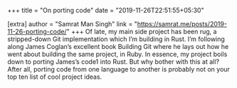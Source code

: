 +++
title = "On porting code"
date = "2019-11-26T22:51:55+05:30"

[extra]
author = "Samrat Man Singh"
link = "https://samrat.me/posts/2019-11-26-porting-code/"
+++
Of late, my main side project has been rug, a stripped-down Git implementation which I&rsquo;m building in Rust. I&rsquo;m following along James Coglan&rsquo;s excellent book Building Git where he lays out how he went about building the same project, in Ruby.
In essence, my project boils down to porting James&rsquo;s code1 into Rust. But why bother with this at all? After all, porting code from one language to another is probably not on your top ten list of cool project ideas.